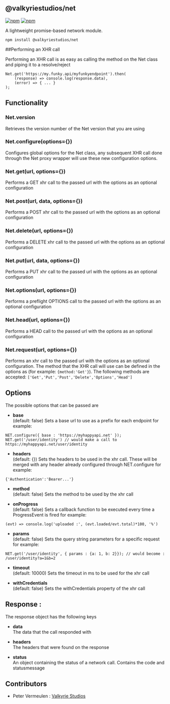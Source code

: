 ## @valkyriestudios/net

[![npm](https://img.shields.io/npm/v/@valkyriestudios/net.svg)](https://www.npmjs.com/package/@valkyriestudios/net)
[![npm](https://img.shields.io/npm/dm/@valkyriestudios/net.svg)](https://www.npmjs.com/package/@valkyriestudios/net)

A lightweight promise-based network module.

`npm install @valkyriestudios/net`

##Performing an XHR call

Performing an XHR call is as easy as calling the method on the Net class and piping it to a resolve/reject
```
Net.get('https://my.funky.api/myfunkyendpoint').then(
	(response) => console.log(response.data),
	(error) => { ... }
);
```

## Functionality

### Net.version
Retrieves the version number of the Net version that you are using

### Net.configure(options={})
Configures global options for the Net class, any subsequent XHR call done through the Net proxy wrapper will use these new configuration options.

### Net.get(url, options={})
Performs a GET xhr call to the passed url with the options as an optional configuration

### Net.post(url, data, options={})
Performs a POST xhr call to the passed url with the options as an optional configuration

### Net.delete(url, options={})
Performs a DELETE xhr call to the passed url with the options as an optional configuration

### Net.put(url, data, options={})
Performs a PUT xhr call to the passed url with the options as an optional configuration

### Net.options(url, options={})
Performs a preflight OPTIONS call to the passed url with the options as an optional configuration

### Net.head(url, options={})
Performs a HEAD call to the passed url with the options as an optional configuration

### Net.request(url, options={})
Performs an xhr call to the passed url with the options as an optional configuration. The method that the XHR call will use can be defined in the options as (for example: `{method:'Get'}`). The following methods are accepted: `['Get','Put','Post','Delete','Options','Head']`

## Options
The possible options that can be passed are

- **base**<br> (default: false)
Sets a base url to use as a prefix for each endpoint
for example:
```
NET.configure({ base : 'https://myhappyapi.net' });
NET.get('/user/identity') // would make a call to https://myhappyapi.net/user/identity
```

- **headers**<br> (default: {})
Sets the headers to be used in the xhr call. These will be merged with any header already configured through NET.configure
for example: 
```
{'Authentication':'Bearer...'}
```

- **method**<br> (default: false)
Sets the method to be used by the xhr call

- **onProgress**<br> (default: false)
Sets a callback function to be executed every time a ProgressEvent is fired
for example: 
```
(evt) => console.log('uploaded :', (evt.loaded/evt.total)*100, '%')
```

- **params**<br> (default: false)
Sets the query string parameters for a specific request
for example: 
```
NET.get('/user/identity', { params : {a: 1, b: 2}}); // would become : /user/identity?a=1&b=2
```

- **timeout**<br> (default: 10000)
Sets the timeout in ms to be used for the xhr call

- **withCredentials**<br> (default: false)
Sets the withCredentials property of the xhr call


## Response :
The response object has the following keys

- **data**<br>
The data that the call responded with

- **headers**<br>
The headers that were found on the response

- **status**<br>
An object containing the status of a network call. Contains the code and statusmessage

## Contributors
- Peter Vermeulen : [Valkyrie Studios](www.valkyriestudios.be)
